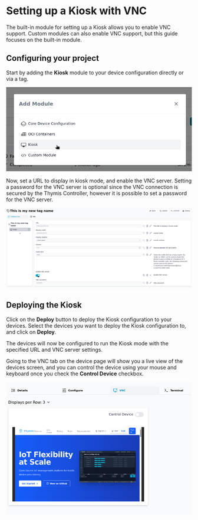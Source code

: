 # Setting up a Kiosk with VNC

The built-in module for setting up a Kiosk allows you to enable VNC support. Custom modules can also enable VNC support, but this guide focuses on the built-in module.

## Configuring your project

Start by adding the **Kiosk** module to your device configuration directly or via a tag.

![Add Kiosk Module](./add-kiosk-module.png)

Now, set a URL to display in kiosk mode, and enable the VNC server.
Setting a password for the VNC server is optional since the VNC connection is secured by the Thymis Controller, however it is possible to set a password for the VNC server.

![Kiosk configuration](./kiosk-configuration.png)

## Deploying the Kiosk

Click on the **Deploy** button to deploy the Kiosk configuration to your devices. Select the devices you want to deploy the Kiosk configuration to, and click on **Deploy**.

The devices will now be configured to run the Kiosk mode with the specified URL and VNC server settings.

Going to the VNC tab on the device page will show you a live view of the devices screen, and you can control the device using your mouse and keyboard once you check the **Control Device** checkbox.

![VNC Control](./vnc-control.png)
